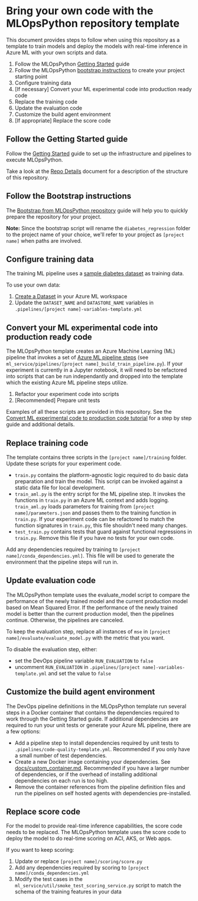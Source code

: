 # Bring your own code with the MLOpsPython repository template

This document provides steps to follow when using this repository as a template to train models and deploy the models with real-time inference in Azure ML with your own scripts and data.

1. Follow the MLOpsPython [Getting Started](getting_started.md) guide
1. Follow the MLOpsPython [bootstrap instructions](../bootstrap/README.md) to create your project starting point
1. Configure training data
1. [If necessary] Convert your ML experimental code into production ready code
1. Replace the training code
1. Update the evaluation code
1. Customize the build agent environment
1. [If appropriate] Replace the score code

## Follow the Getting Started guide

Follow the [Getting Started](getting_started.md) guide to set up the infrastructure and pipelines to execute MLOpsPython.

Take a look at the [Repo Details](code_description.md) document for a description of the structure of this repository.

## Follow the Bootstrap instructions

The [Bootstrap from MLOpsPython repository](../bootstrap/README.md) guide will help you to quickly prepare the repository for your project.

**Note:** Since the bootstrap script will rename the `diabetes_regression` folder to the project name of your choice, we'll refer to your project as `[project name]` when paths are involved.

## Configure training data

The training ML pipeline uses a [sample diabetes dataset](https://scikit-learn.org/stable/modules/generated/sklearn.datasets.load_diabetes.html) as training data.

To use your own data:

1. [Create a Dataset](https://docs.microsoft.com/azure/machine-learning/how-to-create-register-datasets) in your Azure ML workspace
1. Update the `DATASET_NAME` and `DATASTORE_NAME` variables in `.pipelines/[project name]-variables-template.yml`

## Convert your ML experimental code into production ready code

The MLOpsPython template creates an Azure Machine Learning (ML) pipeline that invokes a set of [Azure ML pipeline steps](https://docs.microsoft.com/python/api/azureml-pipeline-steps/azureml.pipeline.steps) (see `ml_service/pipelines/[project name]_build_train_pipeline.py`). If your experiment is currently in a Jupyter notebook, it will need to be refactored into scripts that can be run independantly and dropped into the template which the existing Azure ML pipeline steps utilize.

1. Refactor your experiment code into scripts
1. [Recommended] Prepare unit tests

Examples of all these scripts are provided in this repository.
See the [Convert ML experimental code to production code tutorial](https://docs.microsoft.com/azure/machine-learning/tutorial-convert-ml-experiment-to-production) for a step by step guide and additional details.

## Replace training code

The template contains three scripts in the `[project name]/training` folder. Update these scripts for your experiment code.

* `train.py` contains the platform-agnostic logic required to do basic data preparation and train the model. This script can be invoked against a static data file for local development.
* `train_aml.py` is the entry script for the ML pipeline step. It invokes the functions in `train.py` in an Azure ML context and adds logging. `train_aml.py` loads parameters for training from `[project name]/parameters.json` and passes them to the training function in `train.py`. If your experiment code can be refactored to match the function signatures in `train.py`, this file shouldn't need many changes.
* `test_train.py` contains tests that guard against functional regressions in `train.py`. Remove this file if you have no tests for your own code.

Add any dependencies required by training to `[project name]/conda_dependencies.yml]`. This file will be used to generate the environment that the pipeline steps will run in.

## Update evaluation code

The MLOpsPython template uses the evaluate_model script to compare the performance of the newly trained model and the current production model based on Mean Squared Error. If the performance of the newly trained model is better than the current production model, then the pipelines continue. Otherwise, the pipelines are canceled.

To keep the evaluation step, replace all instances of `mse` in `[project name]/evaluate/evaluate_model.py` with the metric that you want.

To disable the evaluation step, either:

* set the DevOps pipeline variable `RUN_EVALUATION` to `false`
* uncomment `RUN_EVALUATION` in `.pipelines/[project name]-variables-template.yml` and set the value to `false`

## Customize the build agent environment

The DevOps pipeline definitions in the MLOpsPython template run several steps in a Docker container that contains the dependencies required to work through the Getting Started guide. If additional dependencies are required to run your unit tests or generate your Azure ML pipeline, there are a few options:

* Add a pipeline step to install dependencies required by unit tests to `.pipelines/code-quality-template.yml`. Recommended if you only have a small number of test dependencies.
* Create a new Docker image containing your dependencies. See [docs/custom_container.md](custom_container.md). Recommended if you have a larger number of dependencies, or if the overhead of installing additional dependencies on each run is too high.
* Remove the container references from the pipeline definition files and run the pipelines on self hosted agents with dependencies pre-installed.

## Replace score code

For the model to provide real-time inference capabilities, the score code needs to be replaced. The MLOpsPython template uses the score code to deploy the model to do real-time scoring on ACI, AKS, or Web apps.

If you want to keep scoring:

1. Update or replace `[project name]/scoring/score.py`
1. Add any dependencies required by scoring to `[project name]/conda_dependencies.yml`
1. Modify the test cases in the `ml_service/util/smoke_test_scoring_service.py` script to match the schema of the training features in your data
